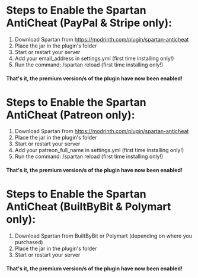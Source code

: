 # Steps to Enable the Spartan AntiCheat (PayPal & Stripe only):
1. Download Spartan from https://modrinth.com/plugin/spartan-anticheat
2. Place the jar in the plugin's folder
3. Start or restart your server
4. Add your email_address in settings.yml (first time installing only!)
5. Run the command: /spartan reload (first time installing only!)
#### That's it, the premium version/s of the plugin have now been enabled!

# Steps to Enable the Spartan AntiCheat (Patreon only):
1. Download Spartan from https://modrinth.com/plugin/spartan-anticheat
2. Place the jar in the plugin's folder
3. Start or restart your server
4. Add your patreon_full_name in settings.yml (first time installing only!)
5. Run the command: /spartan reload (first time installing only!)
#### That's it, the premium version/s of the plugin have now been enabled!

# Steps to Enable the Spartan AntiCheat (BuiltByBit & Polymart only):
1. Download Spartan from BuiltByBit or Polymart (depending on where you purchased)
2. Place the jar in the plugin's folder
3. Start or restart your server
#### That's it, the premium version/s of the plugin have now been enabled!
